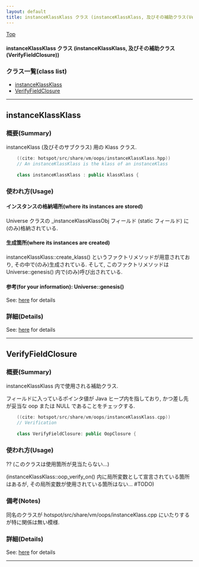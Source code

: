 ```yaml
---
layout: default
title: instanceKlassKlass クラス (instanceKlassKlass, 及びその補助クラス(VerifyFieldClosure))
---
```

[Top](../index.html)

#### instanceKlassKlass クラス (instanceKlassKlass, 及びその補助クラス(VerifyFieldClosure))



### クラス一覧(class list)

  * [instanceKlassKlass](#nohdRFdA_G)
  * [VerifyFieldClosure](#noPVF89GHb)


---
## <a name="nohdRFdA_G" id="nohdRFdA_G">instanceKlassKlass</a>

### 概要(Summary)
instanceKlass (及びそのサブクラス) 用の Klass クラス.


```cpp
    ((cite: hotspot/src/share/vm/oops/instanceKlassKlass.hpp))
    // An instanceKlassKlass is the klass of an instanceKlass
    
    class instanceKlassKlass : public klassKlass {
```

### 使われ方(Usage)
#### インスタンスの格納場所(where its instances are stored)
Universe クラスの _instanceKlassKlassObj フィールド (static フィールド) に(のみ)格納されている.

#### 生成箇所(where its instances are created)
instanceKlassKlass::create_klass() というファクトリメソッドが用意されており, その中で(のみ)生成されている.
そして, このファクトリメソッドは Universe::genesis() 内で(のみ)呼び出されている.

#### 参考(for your information): Universe::genesis()
See: [here](no4230JvC.html) for details



### 詳細(Details)
See: [here](../doxygen/classinstanceKlassKlass.html) for details

---
## <a name="noPVF89GHb" id="noPVF89GHb">VerifyFieldClosure</a>

### 概要(Summary)
instanceKlassKlass 内で使用される補助クラス.

フィールドに入っているポインタ値が Java ヒープ内を指しており,
かつ差し先が妥当な oop または NULL であることをチェックする.


```cpp
    ((cite: hotspot/src/share/vm/oops/instanceKlassKlass.cpp))
    // Verification
    
    class VerifyFieldClosure: public OopClosure {
```

### 使われ方(Usage)
?? (このクラスは使用箇所が見当たらない...)

(instanceKlassKlass::oop_verify_on() 内に局所変数として宣言されている箇所はあるが,
その局所変数が使用されている箇所はない... #TODO)

### 備考(Notes)
同名のクラスが hotspot/src/share/vm/oops/instanceKlass.cpp にいたりするが特に関係は無い模様.




### 詳細(Details)
See: [here](../doxygen/classVerifyFieldClosure.html) for details

---
